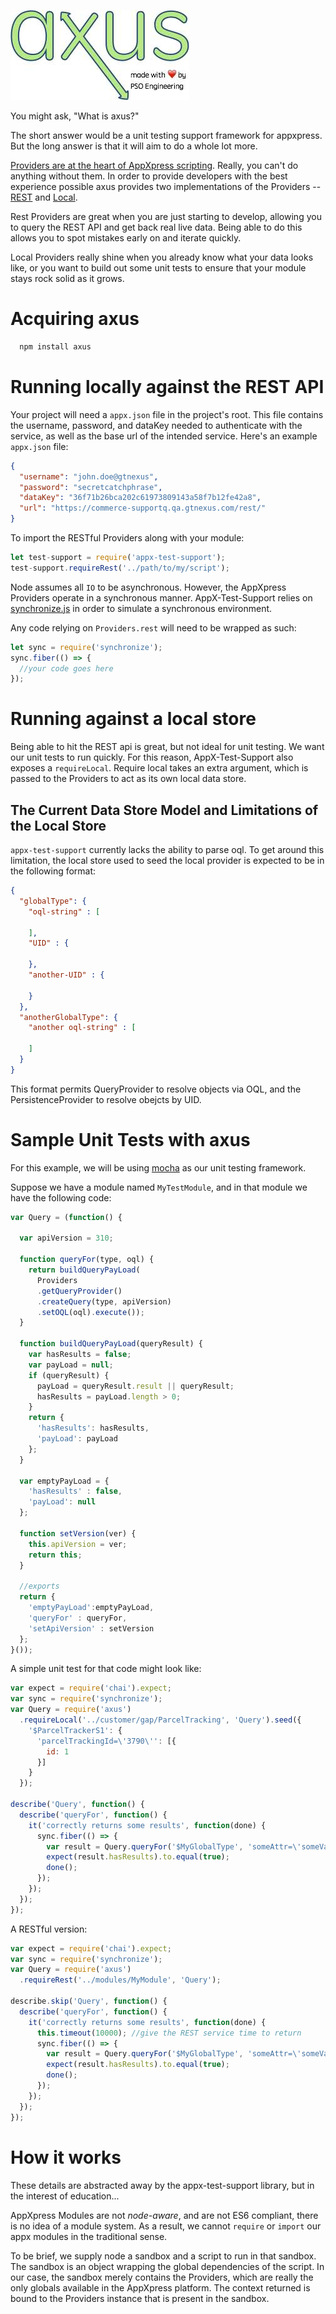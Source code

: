 ![axus](axus.jpg)

You might ask, "What is axus?"

The short answer would be a unit testing support framework for appxpress. But the long answer is that it will aim to do a whole lot more.

[Providers are at the heart of AppXpress scripting](https://developer.gtnexus.com/platform/scripts). Really, you can't do anything without them. In order to provide developers with the best experience possible axus provides two implementations of the Providers -- [REST](#running-locally-against-the-rest-api) and [Local](#running-against-a-local-store).

Rest Providers are great when you are just starting to develop, allowing you to query the REST API and get back real live data. Being able to do this allows you to spot mistakes early on and iterate quickly.

Local Providers really shine when you already know what your data looks like, or you want to build out some unit tests to ensure that your module stays rock solid as it grows.

# Acquiring axus

```bash
  npm install axus
```

# Running locally against the REST API
Your project will need a `appx.json` file in the project's root. This file contains the username, password, and dataKey needed to authenticate with the service, as well as the base url of the intended service. Here's an example `appx.json` file:

```json
{
  "username": "john.doe@gtnexus",
  "password": "secretcatchphrase",
  "dataKey": "36f71b26bca202c61973809143a58f7b12fe42a8",
  "url": "https://commerce-supportq.qa.gtnexus.com/rest/"
}
```

To import the RESTful Providers along with your module:

```js
let test-support = require('appx-test-support');
test-support.requireRest('../path/to/my/script');
```

Node assumes all `IO` to be asynchronous. However, the AppXpress Providers operate in a synchronous manner. AppX-Test-Support relies on [synchronize.js](http://alexeypetrushin.github.io/synchronize/docs/index.html) in order to simulate a synchronous environment.

Any code relying on `Providers.rest` will need to be wrapped as such:

```js
let sync = require('synchronize');
sync.fiber(() => {
  //your code goes here
});
```

# Running against a local store
Being able to hit the REST api is great, but not ideal for unit testing. We want our unit tests to run quickly. For this reason, AppX-Test-Support also exposes a `requireLocal`. Require local takes an extra argument, which is passed to the Providers to act as its own local data store.

## The Current Data Store Model and Limitations of the Local Store
`appx-test-support` currently lacks the ability to parse oql. To get around this limitation, the local store used to seed the local provider is expected to be in the following format:

```json
{
  "globalType": {
    "oql-string" : [

    ],
    "UID" : {

    },
    "another-UID" : {

    }
  },
  "anotherGlobalType": {
    "another oql-string" : [

    ]
  }
}
```

This format permits QueryProvider to resolve objects via OQL, and the PersistenceProvider to resolve obejcts by UID.

# Sample Unit Tests with axus
For this example, we will be using [mocha](https://mochajs.org/) as our unit testing framework.

Suppose we have a module named `MyTestModule`, and in that module we have the following code:

```js
var Query = (function() {

  var apiVersion = 310;

  function queryFor(type, oql) {
    return buildQueryPayLoad(
      Providers
      .getQueryProvider()
      .createQuery(type, apiVersion)
      .setOQL(oql).execute());
  }

  function buildQueryPayLoad(queryResult) {
    var hasResults = false;
    var payLoad = null;
    if (queryResult) {
      payLoad = queryResult.result || queryResult;
      hasResults = payLoad.length > 0;
    }
    return {
      'hasResults': hasResults,
      'payLoad': payLoad
    };
  }

  var emptyPayLoad = {
    'hasResults' : false,
    'payLoad': null
  };

  function setVersion(ver) {
    this.apiVersion = ver;
    return this;
  }

  //exports
  return {
    'emptyPayLoad':emptyPayLoad,
    'queryFor' : queryFor,
    'setApiVersion' : setVersion
  };
}());
```

A simple unit test for that code might look like:

```js
var expect = require('chai').expect;
var sync = require('synchronize');
var Query = require('axus')
  .requireLocal('../customer/gap/ParcelTracking', 'Query').seed({
    '$ParcelTrackerS1': {
      'parcelTrackingId=\'3790\'': [{
        id: 1
      }]
    }
  });

describe('Query', function() {
  describe('queryFor', function() {
    it('correctly returns some results', function(done) {
      sync.fiber(() => {
        var result = Query.queryFor('$MyGlobalType', 'someAttr=\'someVal\'');
        expect(result.hasResults).to.equal(true);
        done();
      });
    });
  });
});
```

A RESTful version:

```js
var expect = require('chai').expect;
var sync = require('synchronize');
var Query = require('axus')
  .requireRest('../modules/MyModule', 'Query');

describe.skip('Query', function() {
  describe('queryFor', function() {
    it('correctly returns some results', function(done) {
      this.timeout(10000); //give the REST service time to return
      sync.fiber(() => {
        var result = Query.queryFor('$MyGlobalType', 'someAttr=\'someVal\'');
        expect(result.hasResults).to.equal(true);
        done();
      });
    });
  });
});
```

# How it works
These details are abstracted away by the appx-test-support library, but in the interest of education...

AppXpress Modules are not _node-aware_, and are not ES6 compliant, there is no idea of a module system. As a result, we cannot `require` or `import` our appx modules in the traditional sense.

To be brief, we supply node a sandbox and a script to run in that sandbox. The sandbox is an object wrapping the global dependencies of the script. In our case, the sandbox merely contains the Providers, which are really the only globals available in the AppXpress platform. The context returned is bound to the  Providers instance that is present in the sandbox.
